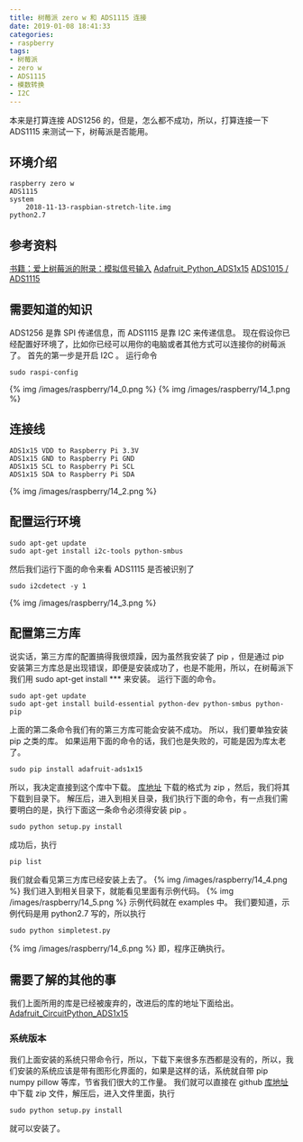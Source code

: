 ```yaml
---
title: 树莓派 zero w 和 ADS1115 连接
date: 2019-01-08 18:41:33
categories:
- raspberry
tags:
- 树莓派
- zero w
- ADS1115
- 模数转换
- I2C
---
```

本来是打算连接 ADS1256 的，但是，怎么都不成功，所以，打算连接一下 ADS1115 来测试一下，树莓派是否能用。
<!--more-->
## 环境介绍

	raspberry zero w
	ADS1115
	system
		2018-11-13-raspbian-stretch-lite.img
	python2.7
		
## 参考资料
[书籍：爱上树莓派的附录：模拟信号输入](http://www.elecfans.com/soft/35/2018/20180506673029.html)
[Adafruit_Python_ADS1x15](https://github.com/adafruit/Adafruit_Python_ADS1x15)
[ADS1015 / ADS1115](https://learn.adafruit.com/raspberry-pi-analog-to-digital-converters/ads1015-slash-ads1115)
## 需要知道的知识
ADS1256 是靠 SPI 传递信息，而 ADS1115 是靠 I2C 来传递信息。
现在假设你已经配置好环境了，比如你已经可以用你的电脑或者其他方式可以连接你的树莓派了。
首先的第一步是开启 I2C 。
运行命令 

	sudo raspi-config
	
{% img /images/raspberry/14_0.png %}
{% img /images/raspberry/14_1.png %}
## 连接线

	ADS1x15 VDD to Raspberry Pi 3.3V
	ADS1x15 GND to Raspberry Pi GND
	ADS1x15 SCL to Raspberry Pi SCL
	ADS1x15 SDA to Raspberry Pi SDA

{% img /images/raspberry/14_2.png %}
## 配置运行环境

	sudo apt-get update
	sudo apt-get install i2c-tools python-smbus
	
然后我们运行下面的命令来看 ADS1115 是否被识别了

	sudo i2cdetect -y 1
	
{% img /images/raspberry/14_3.png %}
## 配置第三方库
说实话，第三方库的配置搞得我很烦躁，因为虽然我安装了 pip ，但是通过 pip 安装第三方库总是出现错误，即便是安装成功了，也是不能用，所以，在树莓派下我们用 sudo apt-get install *** 来安装。
运行下面的命令。

	sudo apt-get update
	sudo apt-get install build-essential python-dev python-smbus python-pip
	
上面的第二条命令我们有的第三方库可能会安装不成功。
所以，我们要单独安装 pip 之类的库。
如果运用下面的命令的话，我们也是失败的，可能是因为库太老了。

	sudo pip install adafruit-ads1x15
	
所以，我决定直接到这个库中下载。
[库地址](https://github.com/adafruit/Adafruit_Python_ADS1x15)
下载的格式为 zip ，然后，我们将其下载到目录下。
解压后，进入到相关目录，我们执行下面的命令，有一点我们需要明白的是，执行下面这一条命令必须得安装 pip 。

	sudo python setup.py install
	
成功后，执行 

	pip list
	
我们就会看见第三方库已经安装上去了。
{% img /images/raspberry/14_4.png %}
我们进入到相关目录下，就能看见里面有示例代码。
{% img /images/raspberry/14_5.png %}
示例代码就在 examples 中。
我们要知道，示例代码是用 python2.7 写的，所以执行

	sudo python simpletest.py
	
{% img /images/raspberry/14_6.png %}
即，程序正确执行。
## 需要了解的其他的事
我们上面所用的库是已经被废弃的，改进后的库的地址下面给出。
[Adafruit_CircuitPython_ADS1x15](https://github.com/adafruit/Adafruit_CircuitPython_ADS1x15)
### 系统版本
我们上面安装的系统只带命令行，所以，下载下来很多东西都是没有的，所以，我们安装的系统应该是带有图形化界面的，如果是这样的话，系统就自带 pip numpy pillow 等库，节省我们很大的工作量。
我们就可以直接在 github [库地址](https://github.com/adafruit/Adafruit_Python_ADS1x15) 中下载 zip 文件，解压后，进入文件里面，执行

	sudo python setup.py install
	
就可以安装了。












